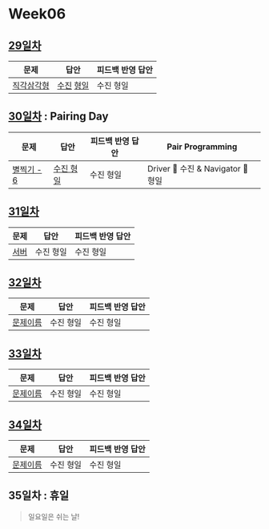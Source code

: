# Week06

## [29일차](Day29)

| 문제                                               | 답안                                                    | 피드백 반영 답안 |
| -------------------------------------------------- | ------------------------------------------------------- | ---------------- |
| [직각삼각형](https://www.acmicpc.net/problem/4153) | [수진](Day29/bj4153_ksj.js) [형일](Day29/bj4153_jhi.js) | 수진 형일        |

## [30일차](Day30) : Pairing Day

| 문제                                               | 답안                                 | 피드백 반영 답안 | Pair Programming                   |
| -------------------------------------------------- | ------------------------------------ | ---------------- | ---------------------------------- |
| [별찍기 - 6](https://www.acmicpc.net/problem/2443) | [수진 형일](Day30/bj2443_ksj_jhi.js) | 수진 형일        | Driver 🚗 수진 & Navigator 🧭 형일 |

## [31일차](Day31)

| 문제                                          | 답안      | 피드백 반영 답안 |
| --------------------------------------------- | --------- | ---------------- |
| [서버](https://www.acmicpc.net/problem/10409) | 수진 형일 | 수진 형일        |

## [32일차](Day32)

| 문제                 | 답안      | 피드백 반영 답안 |
| -------------------- | --------- | ---------------- |
| [문제이름](문제링크) | 수진 형일 | 수진 형일        |

## [33일차](Day33)

| 문제                 | 답안      | 피드백 반영 답안 |
| -------------------- | --------- | ---------------- |
| [문제이름](문제링크) | 수진 형일 | 수진 형일        |

## [34일차](Day34)

| 문제                 | 답안      | 피드백 반영 답안 |
| -------------------- | --------- | ---------------- |
| [문제이름](문제링크) | 수진 형일 | 수진 형일        |

## 35일차 : 휴일

> 일요일은 쉬는 날!
